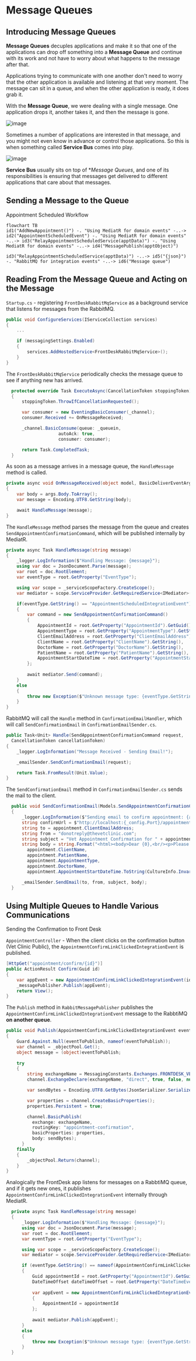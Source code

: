 # Message Queues

## Introducing Message Queues

**Message Queues** decuples applications and make it so that one of the applications can drop off something into a **Message Queue** and continue with its work and not have to worry about what happens to the message after that. 

Applications trying to communicate with one another don't need to worry that the other application is available and listening at that very moment. The message can sit in a queue, and when the other application is ready, it does grab it. 

With the **Message Queue**, we were dealing with a single message. One application drops it, another takes it, and then the message is gone.

![image](https://user-images.githubusercontent.com/34960418/214043868-275b1f53-6291-47e9-bbf8-6e99046b0282.png)

Sometimes a number of applications are interested in that message, and you might not even know in advance or control those applications. So this is when something called **Service Bus** comes into play. 

![image](https://user-images.githubusercontent.com/34960418/214044803-68de5b74-0954-4051-8e43-3c4185369862.png)

**Service Bus** usually sits on top of **Message Queues*, and one of its responsibilities is ensuring that messages get delivered to different applications that care about that messages.

## Sending a Message to the Queue

Appointment Scheduled Workflow

```mermaid
flowchart TB
id1("AddNewAppointment()") -. "Using MediatR for domain events" -..-> id2("AppointmentScheduledEvent") -. "Using MediatR for domain events" -..-> id3("RelayAppointmentScheduledService(apptData)") -. "Using MediatR for domain events" -..-> id4("MessagePublish(apptObject)")
  
id3("RelayAppointmentScheduledService(apptData)") -..-> id5("{json}") -. "RabbitMQ for integration events" -..-> id6("Message queue")
```

## Reading From the Message Queue and Acting on the Message

`Startup.cs` -  registering `FrontDeskRabbitMqService` as a background service that listens for messages from the RabbitMQ.

```csharp
public void ConfigureServices(IServiceCollection services)
{
    ...

    if (messagingSettings.Enabled)
    {
        services.AddHostedService<FrontDeskRabbitMqService>();
    }
}
```

The `FrontDeskRabbitMqService` periodically checks the message queue to see if anything new has arrived.

```csharp
  protected override Task ExecuteAsync(CancellationToken stoppingToken)
  {
      stoppingToken.ThrowIfCancellationRequested();

      var consumer = new EventingBasicConsumer(_channel);
      consumer.Received += OnMessageReceived;

      _channel.BasicConsume(queue: _queuein,
                    autoAck: true,
                    consumer: consumer);

      return Task.CompletedTask;
  }
```

As soon as a message arrives in a message queue, the `HandleMessage` method is called.

```csharp
private async void OnMessageReceived(object model, BasicDeliverEventArgs args)
{
    var body = args.Body.ToArray();
    var message = Encoding.UTF8.GetString(body);

    await HandleMessage(message);
}
```

The `HandleMessage` method parses the message from the queue and creates `SendAppointmentConfirmationCommand`, which will be published internally by MediatR.

```csharp
private async Task HandleMessage(string message)
{
    _logger.LogInformation($"Handling Message: {message}");
    using var doc = JsonDocument.Parse(message);
    var root = doc.RootElement;
    var eventType = root.GetProperty("EventType");

    using var scope = _serviceScopeFactory.CreateScope();
    var mediator = scope.ServiceProvider.GetRequiredService<IMediator>();

    if(eventType.GetString() == "AppointmentScheduledIntegrationEvent")
    {
        var command = new SendAppointmentConfirmationCommand()
        {
            AppointmentId = root.GetProperty("AppointmentId").GetGuid(),
            AppointmentType = root.GetProperty("AppointmentType").GetString(),
            ClientEmailAddress = root.GetProperty("ClientEmailAddress").GetString(),
            ClientName = root.GetProperty("ClientName").GetString(),
            DoctorName = root.GetProperty("DoctorName").GetString(),
            PatientName = root.GetProperty("PatientName").GetString(),
            AppointmentStartDateTime = root.GetProperty("AppointmentStartDateTime").GetDateTime()
        };
        
        await mediator.Send(command);
    }
    else
    {
        throw new Exception($"Unknown message type: {eventType.GetString()}");
    }
}
```

RabbitMQ will call the `Handle` method in `ConfirmationEmailHandler`, which will call `SendConfirmationEmail` in `ConfirmationEmailSender.cs`.

```csharp
public Task<Unit> Handle(SendAppointmentConfirmationCommand request, 
  CancellationToken cancellationToken)
{
    _logger.LogInformation("Message Received - Sending Email!");

    _emailSender.SendConfirmationEmail(request);

    return Task.FromResult(Unit.Value);
}
```

The `SendConfirmationEmail` method in `ConfirmationEmailSender.cs` sends the mail to the client.

```csharp
  public void SendConfirmationEmail(Models.SendAppointmentConfirmationCommand appointment)
  {
      _logger.LogInformation($"Sending email to confirm appointment: {appointment}");
      string confirmUrl = $"http://localhost:{_config.Port}/appointment/confirm/{appointment.AppointmentId}";
      string to = appointment.ClientEmailAddress;
      string from = "donotreply@thevetclinic.com";
      string subject = "Vet Appointment Confirmation for " + appointment.PatientName;
      string body = string.Format("<html><body>Dear {0},<br/><p>Please click the link below to confirm {1}'s appointment for a {2} with {3} on {4}.</p><p>Thanks!</p><p><a href='{5}'>CONFIRM</a></p><p>Please call the office to reschedule if you will be unable to make it for your appointment.</p><p>Have a great day!</p></body></html>", 
        appointment.ClientName, 
        appointment.PatientName, 
        appointment.AppointmentType, 
        appointment.DoctorName, 
        appointment.AppointmentStartDateTime.ToString(CultureInfo.InvariantCulture), confirmUrl);

      _emailSender.SendEmail(to, from, subject, body);
  }
```

## Using Multiple Queues to Handle Various Communications

Sending the Confirmation to Front Desk

 ```AppointmentController``` - When the client clicks on the confirmation button (Vet Clinic Public), the `AppointmentConfirmLinkClickedIntegrationEvent` is published. 

```csharp
[HttpGet("appointment/confirm/{id}")]
public ActionResult Confirm(Guid id)
{
    var appEvent = new AppointmentConfirmLinkClickedIntegrationEvent(id);
    _messagePublisher.Publish(appEvent);
    return View();
}
```

The `Publish` method in `RabbitMessagePublisher` publishes the `AppointmentConfirmLinkClickedIntegrationEvent` message to the RabbtiMQ **on another queue**.

```csharp
public void Publish(AppointmentConfirmLinkClickedIntegrationEvent eventToPublish)
{
    Guard.Against.Null(eventToPublish, nameof(eventToPublish));
    var channel = _objectPool.Get();
    object message = (object)eventToPublish;
    
    try
    {
        string exchangeName = MessagingConstants.Exchanges.FRONTDESK_VETCLINICPUBLIC_EXCHANGE;
        channel.ExchangeDeclare(exchangeName, "direct", true, false, null);

        var sendBytes = Encoding.UTF8.GetBytes(JsonSerializer.Serialize(message));

        var properties = channel.CreateBasicProperties();
        properties.Persistent = true;

        channel.BasicPublish(
          exchange: exchangeName,
          routingKey: "appointment-confirmation",
          basicProperties: properties,
          body: sendBytes);
      }
    finally
    {
        _objectPool.Return(channel);
    }
}
```

Analogically the FrontDesk app listens for messages on a RabbtiMQ queue, and if it gets new ones, it publishes `AppointmentConfirmLinkClickedIntegrationEvent` internally through MediatR.

```csharp
  private async Task HandleMessage(string message)
  {
      _logger.LogInformation($"Handling Message: {message}");
      using var doc = JsonDocument.Parse(message);
      var root = doc.RootElement;
      var eventType = root.GetProperty("EventType");

      using var scope = _serviceScopeFactory.CreateScope();
      var mediator = scope.ServiceProvider.GetRequiredService<IMediator>();

      if (eventType.GetString() == nameof(AppointmentConfirmLinkClickedIntegrationEvent))
      {
          Guid appointmentId = root.GetProperty("AppointmentId").GetGuid();
          DateTimeOffset dateTimeOffset = root.GetProperty("DateTimeEventOccurred").GetDateTimeOffset();
          
          var appEvent = new AppointmentConfirmLinkClickedIntegrationEvent(dateTimeOffset)
          {
              AppointmentId = appointmentId
          };
          
          await mediator.Publish(appEvent);
      }
      else
      {
          throw new Exception($"Unknown message type: {eventType.GetString()}");
      }
  }
```
